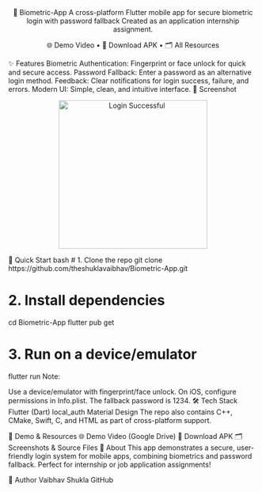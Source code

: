 <div align="center">
🔐 Biometric-App
A cross-platform Flutter mobile app for secure biometric login with password fallback
Created as an application internship assignment.

🌐 Demo Video • 📱 Download APK • 🗂️ All Resources

</div>
✨ Features
Biometric Authentication: Fingerprint or face unlock for quick and secure access.
Password Fallback: Enter a password as an alternative login method.
Feedback: Clear notifications for login success, failure, and errors.
Modern UI: Simple, clean, and intuitive interface.
📸 Screenshot
<p align="center"> <img src="https://drive.google.com/uc?id=16L_Ske0Gd_zw1c6ejVsrGV3OzLUPIA4d" alt="Login Successful" width="300"/> </p>
🚀 Quick Start
bash
# 1. Clone the repo
git clone https://github.com/theshuklavaibhav/Biometric-App.git

# 2. Install dependencies
cd Biometric-App
flutter pub get

# 3. Run on a device/emulator
flutter run
Note:

Use a device/emulator with fingerprint/face unlock.
On iOS, configure permissions in Info.plist.
The fallback password is 1234.
🛠️ Tech Stack
Flutter (Dart)
local_auth
Material Design
The repo also contains C++, CMake, Swift, C, and HTML as part of cross-platform support.

🎥 Demo & Resources
🌐 Demo Video (Google Drive)
📱 Download APK
🗂️ Screenshots & Source Files
📑 About
This app demonstrates a secure, user-friendly login system for mobile apps, combining biometrics and password fallback.
Perfect for internship or job application assignments!

👤 Author
Vaibhav Shukla
GitHub

